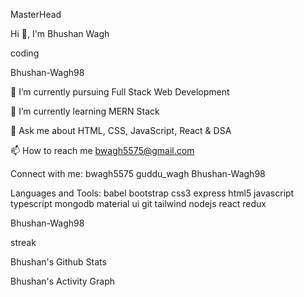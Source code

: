 MasterHead

Hi 👋, I'm Bhushan Wagh


coding

Bhushan-Wagh98

🔭 I’m currently pursuing Full Stack Web Development

🌱 I’m currently learning MERN Stack

💬 Ask me about HTML, CSS, JavaScript, React & DSA

📫 How to reach me bwagh5575@gmail.com


Connect with me:
bwagh5575 guddu_wagh Bhushan-Wagh98


Languages and Tools:
babel    bootstrap      css3       express    html5 javascript typescript mongodb material ui git tailwind nodejs react redux


Bhushan-Wagh98

streak

Bhushan's Github Stats


Bhushan's Activity Graph
